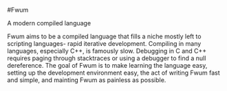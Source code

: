 #Fwum

A modern compiled language

Fwum aims to be a compiled language that fills a niche mostly left to scripting languages- rapid iterative development. Compiling in many languages, especially C++, is famously slow. Debugging in C and C++ requires paging through stacktraces or using a debugger to find a null dereference. The goal of Fwum is to make learning the language easy, setting up the development environment easy, the act of writing Fwum fast and simple, and mainting Fwum as painless as possible.
